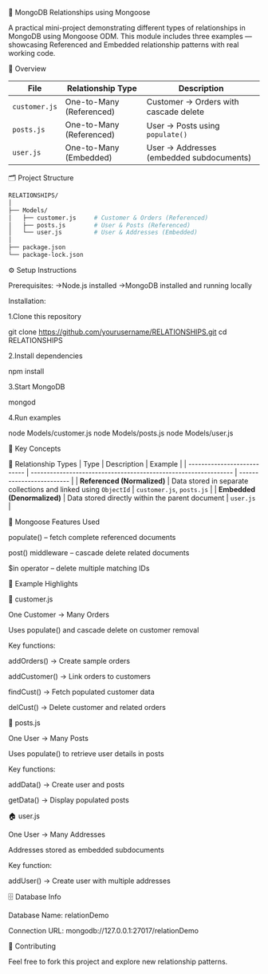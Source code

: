 🧩 MongoDB Relationships using Mongoose

A practical mini-project demonstrating different types of relationships in MongoDB using Mongoose ODM.
This module includes three examples — showcasing Referenced and Embedded relationship patterns with real working code.

📘 Overview

| File          | Relationship Type        | Description                              |
| ------------- | ------------------------ | ---------------------------------------- |
| `customer.js` | One-to-Many (Referenced) | Customer → Orders with cascade delete    |
| `posts.js`    | One-to-Many (Referenced) | User → Posts using `populate()`          |
| `user.js`     | One-to-Many (Embedded)   | User → Addresses (embedded subdocuments) |

🗂️ Project Structure
```bash
RELATIONSHIPS/
│
├── Models/
│   ├── customer.js     # Customer & Orders (Referenced)
│   ├── posts.js        # User & Posts (Referenced)
│   └── user.js         # User & Addresses (Embedded)
│
├── package.json
└── package-lock.json
```

⚙️ Setup Instructions

Prerequisites:
->Node.js installed
->MongoDB installed and running locally

Installation:

1.Clone this repository

git clone https://github.com/yourusername/RELATIONSHIPS.git
cd RELATIONSHIPS

2.Install dependencies

npm install

3.Start MongoDB

mongod

4.Run examples

node Models/customer.js
node Models/posts.js
node Models/user.js

🧠 Key Concepts

🔗 Relationship Types
| Type                        | Description                                                     | Example                   |
| --------------------------- | --------------------------------------------------------------- | ------------------------- |
| **Referenced (Normalized)** | Data stored in separate collections and linked using `ObjectId` | `customer.js`, `posts.js` |
| **Embedded (Denormalized)** | Data stored directly within the parent document                 | `user.js`                 |

🧩 Mongoose Features Used

populate() – fetch complete referenced documents

post() middleware – cascade delete related documents

$in operator – delete multiple matching IDs

📖 Example Highlights

🧾 customer.js

One Customer → Many Orders

Uses populate() and cascade delete on customer removal

Key functions:

addOrders() → Create sample orders

addCustomer() → Link orders to customers

findCust() → Fetch populated customer data

delCust() → Delete customer and related orders

📝 posts.js

One User → Many Posts

Uses populate() to retrieve user details in posts

Key functions:

addData() → Create user and posts

getData() → Display populated posts

🏠 user.js

One User → Many Addresses

Addresses stored as embedded subdocuments

Key function:

addUser() → Create user with multiple addresses

🗄️ Database Info

Database Name: relationDemo

Connection URL: mongodb://127.0.0.1:27017/relationDemo

🤝 Contributing

Feel free to fork this project and explore new relationship patterns.